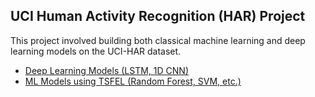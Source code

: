 ## UCI Human Activity Recognition (HAR) Project

This project involved building both classical machine learning and deep learning models on the UCI-HAR dataset.

- [Deep Learning Models (LSTM, 1D CNN)](https://github.com/Pranav4860/Deep_Learning_Models_on_UCL_HAR)
- [ML Models using TSFEL (Random Forest, SVM, etc.)](https://github.com/Aryan-IIT/es335-24-fall-assignment-1)


